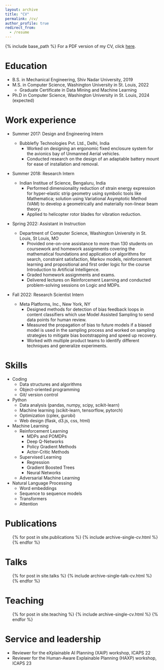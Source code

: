 ```yaml
---
layout: archive
title: "CV"
permalink: /cv/
author_profile: true
redirect_from:
  - /resume
---
```


{% include base_path %}
For a PDF version of my CV, click [here](https://kumar-ashwin.github.io/files/CV_Feb2023.pdf).

Education
======
* B.S. in Mechanical Engineering, Shiv Nadar University, 2019
* M.S. in Computer Science, Washington University in St. Louis, 2022
  * Graduate Certificate in Data Mining and Machine Learning
* Ph.D in Computer Science, Washington University in St. Louis, 2024 (expected)

Work experience
======
* Summer 2017: Design and Engineering Intern
  * Bubblefly Technologies Pvt. Ltd., Delhi, India
    *	Worked on designing an ergonomic fixed enclosure system for the avionics bay of Unmanned Aerial vehicles.
    * Conducted research on the design of an adaptable battery mount for ease of installation and removal.


* Summer 2018: Research Intern
  * Indian Institue of Science, Bengaluru, India
    * Performed dimensionality reduction of strain energy expression for hyper-elastic strip geometry using symbolic tools like Mathematica; solution using Variational Asymptotic Method (VAM) to develop a geometrically and materially non-linear beam theory. 
    * Applied to helicopter rotor blades for vibration reduction.


* Spring 2022: Assistant in Instruction
  * Department of Computer Science, Washington University in St. Louis, St Louis, MO
    * Provided one-on-one assistance to more than 130 students on coursework and homework assignments covering the mathematical foundations and application of algorithms for search, constraint satisfaction, Markov models, reinforcement learning and propositional and first order logic for the course Introduction to Artificial Intelligence.
    *	Graded homework assignments and exams.
	  * Delivered lectures on Reinforcement Learning and conducted problem-solving sessions on Logic and MDPs. 

* Fall 2022: Research Scientist Intern
  * Meta Platforms, Inc., New York, NY
    * Designed methods for detection of bias feedback loops in content classifiers which use Model Assisted Sampling to send data points for human review.
    * Measured the propagation of bias to future models if a biased model is used in the sampling process and worked on sampling strategies to mitigate bias bootstrapping and speed up recovery.
    * Worked with multiple product teams to identify different techniques and generalize experiments.

Skills
======
* Coding
  * Data structures and algorithms
  * Object-oriented programming
  * Git/ version control
* Python
  * Data analysis (pandas, numpy, scipy, scikit-learn)
  * Machine learning (scikit-learn, tensorflow, pytorch)
  * Optimization (cplex, gurobi)
  * Web design (flask, d3.js, css, html)
* Machine Learning
  * Reinforcement Learning
    * MDPs and POMDPs
    * Deep Q-Networks
    * Policy Gradient Methods
    * Actor-Critic Methods
  * Supervised Learning
    * Regression
    * Gradient Boosted Trees
    * Neural Networks
  * Adversarial Machine Learning
* Natural Language Processing
  * Word embeddings
  * Sequence to sequence models
  * Transformers
  * Attention 

Publications
======
  <ul>{% for post in site.publications %}
    {% include archive-single-cv.html %}
  {% endfor %}</ul>
  
Talks
======
  <ul>{% for post in site.talks %}
    {% include archive-single-talk-cv.html %}
  {% endfor %}</ul>
  
Teaching
======
  <ul>{% for post in site.teaching %}
    {% include archive-single-cv.html %}
  {% endfor %}</ul>
  
Service and leadership
======
* Reviewer for the eXplainable AI Planning (XAIP) workshop, ICAPS 22
* Reviewer for the Human-Aware Explainable Planning (HAXP) workshop, ICAPS 23
